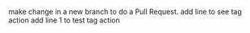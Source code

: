 make change in a new branch to do a Pull Request.
add line to see tag action
add line 1 to test tag action

